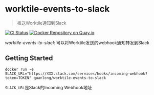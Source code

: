 # worktile-events-to-slack

> 推送Worktile通知到Slack

[![CI Status](http://img.shields.io/travis/cybertk/worktile-events-to-slack/master.svg?style=flat)](https://travis-ci.org/cybertk/worktile-events-to-slack)
[![Docker Repository on Quay.io](https://quay.io/repository/quanlong/worktile-events-to-slack/status "Docker Repository on Quay.io")](https://quay.io/repository/quanlong/worktile-events-to-slack)

*worktile-events-to-slack* 可以将Worktile发送的webhook通知转发到Slack

## Getting Started

    docker run -e SLACK_URL="https://XXX.slack.com/services/hooks/incoming-webhook?token=TOKEN" quanlong/worktile-events-to-slack

`SLACK_URL`是Slack的Incoming Webhook地址
